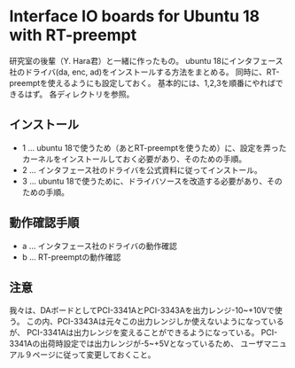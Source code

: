 # Interface IO boards for Ubuntu 18 with RT-preempt

研究室の後輩（Y. Hara君）と一緒に作ったもの。
ubuntu 18にインタフェース社のドライバ(da, enc, ad)をインストールする方法をまとめる。
同時に、RT-preemptを使えるようにも設定しておく。
基本的には、1,2,3を順番にやればできるはず。
各ディレクトリを参照。

## インストール

* 1 ... ubuntu 18で使うため（あとRT-preemptを使うため）に、設定を弄ったカーネルをインストールしておく必要があり、そのための手順。
* 2 ... インタフェース社のドライバを公式資料に従ってインストール。
* 3 ... ubuntu 18で使うために、ドライバソースを改造する必要があり、そのための手順。

## 動作確認手順

* a ... インタフェース社のドライバの動作確認
* b ... RT-preemptの動作確認

## 注意
我々は、DAボードとしてPCI-3341AとPCI-3343Aを出力レンジ-10~+10Vで使う。
この内、PCI-3343Aは元々この出力レンジしか使えないようになっているが、
PCI-3341Aは出力レンジを変えることができるようになっている。
PCI-3341Aの出荷時設定では出力レンジが-5~+5Vとなっているため、
ユーザマニュアル９ページに従って変更しておくこと。

